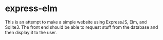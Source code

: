 # express-elm

This is an attempt to make a simple website using ExpressJS, Elm, and Sqlite3. The front end should be able to request stuff from the database and then display it to the user.

